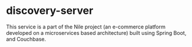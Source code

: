 # discovery-server
This service is a part of the Nile project (an e-commerce platform developed on a microservices based architecture) built using Spring Boot, and Couchbase.
